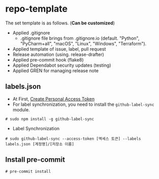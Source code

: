 # repo-template

The set template is as follows. (**Can be customized**)

* Applied .gitignore
  * .gitignore file brings from .gitignore.io (default. "Python", "PyCharm+all", "macOS", "Linux", "Windows", "Terraform").
* Applied template of issue, label, pull request
* Release automation (using. release-drafter)
* Applied pre-commit hook (flake8)
* Applied Dependabot security updates (testing)
* Applied GREN for managing release note



## labels.json
* At First, [Create Personal Access Token](https://docs.github.com/en/github/authenticating-to-github/keeping-your-account-and-data-secure/creating-a-personal-access-token)
* For label synchronization, you need to install the `github-label-sync` module.

```
# sudo npm install -g github-label-sync
```

* Label Synchronization
```
# sudo github-label-sync --access-token [액세스 토큰] --labels labels.json [계정명]/[저장소 이름]
```


## Install pre-commit
```
# pre-commit install
```
